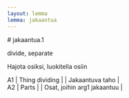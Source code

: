 ```yaml
---
layout: lemma
lemma: jakaantua
---
```


<div class="sense">
# <span class="sensename">jakaantua.1</span>

<span class="description">divide, separate</span>

<span class="description">Hajota osiksi, luokitella osiin</span>

A1 | Thing dividing |   | Jakaantuva taho |  
A2 | Parts |   | Osat, joihin arg1 jakaantuu |  

</div>

